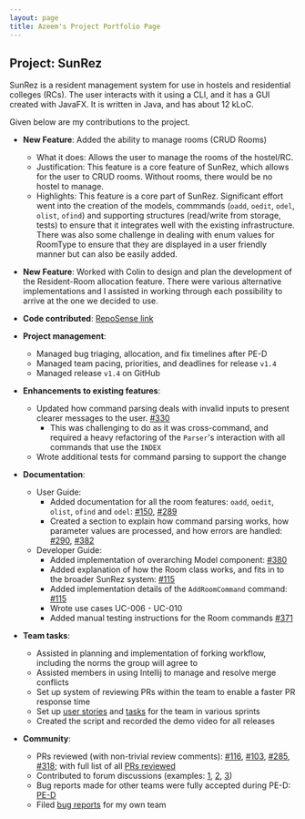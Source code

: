 ```yaml
---
layout: page
title: Azeem's Project Portfolio Page
---
```


## Project: SunRez

SunRez is a resident management system for use in hostels and residential colleges (RCs). The user interacts with it using a CLI, and it has a GUI created with JavaFX. It is written in Java, and has about 12 kLoC.

Given below are my contributions to the project.

* **New Feature**: Added the ability to manage rooms (CRUD Rooms)
  * What it does: Allows the user to manage the rooms of the hostel/RC.
  * Justification: This feature is a core feature of SunRez, which allows for the user to CRUD rooms. Without rooms, there would be no hostel to manage. 
  * Highlights: This feature is a core part of SunRez. Significant effort went into the creation of the models, commmands (`oadd`, `oedit`, `odel`, `olist`, `ofind`) and supporting structures (read/write from storage, tests) to ensure that it integrates well with the existing infrastructure. There was also some challenge in dealing with enum values for RoomType to ensure that they are displayed in a user friendly manner but can also be easily added.

* **New Feature**: Worked with Colin to design and plan the development of the Resident-Room allocation feature. There were various alternative implementations and I assisted in working through each possibility to arrive at the one we decided to use.

* **Code contributed**: [RepoSense link](https://nus-cs2103-ay2021s2.github.io/tp-dashboard/?search=&sort=groupTitle&sortWithin=title&timeframe=commit&mergegroup=&groupSelect=groupByRepos&breakdown=true&checkedFileTypes=docs~functional-code~test-code~other&since=2021-02-19&tabOpen=true&tabType=authorship&tabAuthor=DrWala&tabRepo=AY2021S2-CS2103-T14-1%2Ftp%5Bmaster%5D&authorshipIsMergeGroup=false&authorshipFileTypes=docs~functional-code~test-code&authorshipIsBinaryFileTypeChecked=false)

* **Project management**:
  * Managed bug triaging, allocation, and fix timelines after PE-D
  * Managed team pacing, priorities, and deadlines for release `v1.4` 
  * Managed release `v1.4` on GitHub

* **Enhancements to existing features**:
  * Updated how command parsing deals with invalid inputs to present clearer messages to the user. [\#330](https://github.com/AY2021S2-CS2103-T14-1/tp/pull/330)
      * This was challenging to do as it was cross-command, and required a heavy refactoring of the `Parser`'s interaction with all commands that use the `INDEX`
  * Wrote additional tests for command parsing to support the change

* **Documentation**:
  * User Guide:
    * Added documentation for all the room features: `oadd`, `oedit`, `olist`, `ofind` and `odel`: [\#150](https://github.com/AY2021S2-CS2103-T14-1/tp/pull/150), [\#289](https://github.com/AY2021S2-CS2103-T14-1/tp/pull/289) 
    * Created a section to explain how command parsing works, how parameter values are processed, and how errors are handled: [\#290](https://github.com/AY2021S2-CS2103-T14-1/tp/pull/290), [\#382](https://github.com/AY2021S2-CS2103-T14-1/tp/pull/382) 
  * Developer Guide:
    * Added implementation of overarching Model component: [\#380](https://github.com/AY2021S2-CS2103-T14-1/tp/pull/380)
    * Added explanation of how the Room class works, and fits in to the broader SunRez system:  [\#115](https://github.com/AY2021S2-CS2103-T14-1/tp/pull/115)
    * Added implementation details of the `AddRoomCommand` command: [\#115](https://github.com/AY2021S2-CS2103-T14-1/tp/pull/115)
    * Wrote use cases UC-006 - UC-010
    * Added manual testing instructions for the Room commands [\#371](https://github.com/AY2021S2-CS2103-T14-1/tp/pull/371)

* **Team tasks**:
  * Assisted in planning and implementation of forking workflow, including the norms the group will agree to
  * Assisted members in using Intellij to manage and resolve merge conflicts
  * Set up system of reviewing PRs within the team to enable a faster PR response time
  * Set up [user stories](https://github.com/AY2021S2-CS2103-T14-1/tp/issues?q=is%3Aissue+author%3Adrwala+as+a) and [tasks](https://github.com/AY2021S2-CS2103-T14-1/tp/issues?q=is%3Aissue+author%3Adrwala+implement) for the team in various sprints
  * Created the script and recorded the demo video for all releases

* **Community**:
  * PRs reviewed (with non-trivial review comments): [\#116](https://github.com/AY2021S2-CS2103-T14-1/tp/pull/116), [\#103](https://github.com/AY2021S2-CS2103-T14-1/tp/pull/103), [\#285](https://github.com/AY2021S2-CS2103-T14-1/tp/pull/285), [\#318](https://github.com/AY2021S2-CS2103-T14-1/tp/pull/318); with full list of all [PRs reviewed](https://github.com/AY2021S2-CS2103-T14-1/tp/pulls?q=is%3Apr+reviewed-by%3Adrwala)
  * Contributed to forum discussions (examples: [1](https://github.com/nus-cs2103-AY2021S2/forum/issues/114), [2](https://github.com/nus-cs2103-AY2021S2/forum/issues/242), [3](https://github.com/nus-cs2103-AY2021S2/forum/issues/254))
  * Bug reports made for other teams were fully accepted during PE-D: [PE-D](https://github.com/DrWala/ped)
  * Filed [bug reports](https://github.com/AY2021S2-CS2103-T14-1/tp/issues?q=is%3Aissue+author%3Adrwala+bug) for my own team
